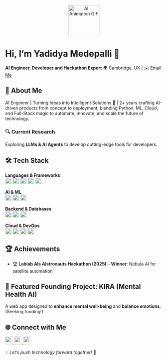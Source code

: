 <div align="center">
  <img src="https://media.giphy.com/media/jZIq9jQjvBE6krE3Z6/giphy.gif" alt="AI Animation GIF" width="100" height="100"/>
</div>

# Hi, I’m **Yadidya Medepalli** 👋  
**AI Engineer, Developer and Hackathon Expert**
🌍 Cambridge, UK | ✉️ [Email Me](mailto:yadikrish@gmail.com)  

## 🚀 About Me  
AI Engineer | Turning Ideas into Intelligent Solutions 🚀 | 2+ years crafting AI-driven products from concept to deployment, blending Python, ML, Cloud, and Full-Stack magic to automate, innovate, and scale the future of technology.

### 🔍 Current Research  
Exploring **LLMs & AI Agents** to develop cutting-edge tools for developers.  

## 🛠 Tech Stack  

**Languages & Frameworks**  
<img src="https://img.shields.io/badge/Python-3776AB?style=for-the-badge&logo=python&logoColor=white" height="20">  <img src="https://img.shields.io/badge/C++-00599C?style=for-the-badge&logo=cplusplus&logoColor=white" height="20">  <img src="https://img.shields.io/badge/JavaScript-F7DF1E?style=for-the-badge&logo=javascript&logoColor=black" height="20">  <img src="https://img.shields.io/badge/React-61DAFB?style=for-the-badge&logo=react&logoColor=black" height="20">  <img src="https://img.shields.io/badge/Vue.js-4FC08D?style=for-the-badge&logo=vue.js&logoColor=white" height="20">  

**AI & ML**  
<img src="https://img.shields.io/badge/TensorFlow-FF6F00?style=for-the-badge&logo=tensorflow&logoColor=white" height="20">  <img src="https://img.shields.io/badge/PyTorch-EE4C2C?style=for-the-badge&logo=pytorch&logoColor=white" height="20">  <img src="https://img.shields.io/badge/Keras-D00000?style=for-the-badge&logo=keras&logoColor=white" height="20">  

**Backend & Databases**  
<img src="https://img.shields.io/badge/Node.js-339933?style=for-the-badge&logo=node.js&logoColor=white" height="20">  <img src="https://img.shields.io/badge/MySQL-4479A1?style=for-the-badge&logo=mysql&logoColor=white" height="20">  <img src="https://img.shields.io/badge/MongoDB-47A248?style=for-the-badge&logo=mongodb&logoColor=white" height="20">  

**Cloud & DevOps**  
<img src="https://img.shields.io/badge/AWS-232F3E?style=for-the-badge&logo=amazon-aws&logoColor=white" height="20">  <img src="https://img.shields.io/badge/Google%20Cloud-4285F4?style=for-the-badge&logo=google-cloud&logoColor=white" height="20">  <img src="https://img.shields.io/badge/Docker-2496ED?style=for-the-badge&logo=docker&logoColor=white" height="20">  <img src="https://img.shields.io/badge/Kubernetes-326CE5?style=for-the-badge&logo=kubernetes&logoColor=white" height="20">  

## 🏆 Achievements  
- 🏆 **Lablab AIs AIstronauts Hackathon (2025)** – **Winner**: Nebula AI for satellite automation  

## 📌 Featured Founding Project: **KIRA (Mental Health AI)**  
A web app designed to **enhance mental well-being** and **balance emotions**. (Seeking funding!)  

## 🌐 Connect with Me  
<a href="https://github.com/YadidyaM">
  <img src="https://img.shields.io/badge/GitHub-181717?style=for-the-badge&logo=github&logoColor=white" height="25">
</a>  
<a href="https://www.linkedin.com/in/yadidya-medepalli/">
  <img src="https://img.shields.io/badge/LinkedIn-0077B5?style=for-the-badge&logo=linkedin&logoColor=white" height="25">
</a>  
<a href="https://yadidya.netlify.app/">
  <img src="https://img.shields.io/badge/Portfolio-000000?style=for-the-badge&logo=vercel&logoColor=white" height="25">
</a>  

💡 *Let’s push technology forward together!* 🚀  
